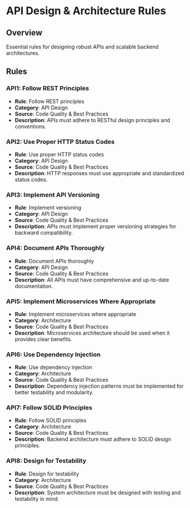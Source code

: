 # API Design & Architecture Rules

## Overview
Essential rules for designing robust APIs and scalable backend architectures.

## Rules

### API1: Follow REST Principles
- **Rule**: Follow REST principles
- **Category**: API Design
- **Source**: Code Quality & Best Practices
- **Description**: APIs must adhere to RESTful design principles and conventions.

### API2: Use Proper HTTP Status Codes
- **Rule**: Use proper HTTP status codes
- **Category**: API Design
- **Source**: Code Quality & Best Practices
- **Description**: HTTP responses must use appropriate and standardized status codes.

### API3: Implement API Versioning
- **Rule**: Implement versioning
- **Category**: API Design
- **Source**: Code Quality & Best Practices
- **Description**: APIs must implement proper versioning strategies for backward compatibility.

### API4: Document APIs Thoroughly
- **Rule**: Document APIs thoroughly
- **Category**: API Design
- **Source**: Code Quality & Best Practices
- **Description**: All APIs must have comprehensive and up-to-date documentation.

### API5: Implement Microservices Where Appropriate
- **Rule**: Implement microservices where appropriate
- **Category**: Architecture
- **Source**: Code Quality & Best Practices
- **Description**: Microservices architecture should be used when it provides clear benefits.

### API6: Use Dependency Injection
- **Rule**: Use dependency injection
- **Category**: Architecture
- **Source**: Code Quality & Best Practices
- **Description**: Dependency injection patterns must be implemented for better testability and modularity.

### API7: Follow SOLID Principles
- **Rule**: Follow SOLID principles
- **Category**: Architecture
- **Source**: Code Quality & Best Practices
- **Description**: Backend architecture must adhere to SOLID design principles.

### API8: Design for Testability
- **Rule**: Design for testability
- **Category**: Architecture
- **Source**: Code Quality & Best Practices
- **Description**: System architecture must be designed with testing and testability in mind. 